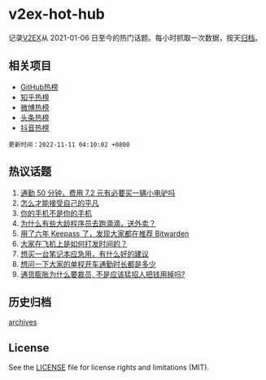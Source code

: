 # v2ex-hot-hub

 记录[V2EX](https://www.v2ex.com/)从 2021-01-06 日至今的热门话题。每小时抓取一次数据，按天[归档](archives)。
 
 ## 相关项目

- [GitHub热榜](https://github.com/lonnyzhang423/github-hot-hub)
- [知乎热榜](https://github.com/lonnyzhang423/zhihu-hot-hub)
- [微博热榜](https://github.com/lonnyzhang423/weibo-hot-hub)
- [头条热榜](https://github.com/lonnyzhang423/toutiao-hot-hub)
- [抖音热榜](https://github.com/lonnyzhang423/douyin-hot-hub)


 `更新时间：2022-11-11 04:10:02 +0800`

## 热议话题

1. [通勤 50 分钟，费用 7.2 元有必要买一辆小电驴吗](https://www.v2ex.com/t/894028)
1. [怎么才能接受自己的平凡](https://www.v2ex.com/t/894016)
1. [你的手机不是你的手机](https://www.v2ex.com/t/894105)
1. [为什么有些大龄程序员去跑滴滴，送外卖？](https://www.v2ex.com/t/894161)
1. [用了六年 Keepass 了，发现大家都在推荐 Bitwarden](https://www.v2ex.com/t/894022)
1. [大家在飞机上是如何打发时间的？](https://www.v2ex.com/t/894050)
1. [想买一台笔记本应急用，有什么好的建议](https://www.v2ex.com/t/894036)
1. [想问一下大家的单程开车通勤时长都是多少](https://www.v2ex.com/t/894152)
1. [通货膨胀为什么要裁员, 不是应该猛招人把钱用掉吗?](https://www.v2ex.com/t/894092)

## 历史归档

[archives](archives)

## License

See the [LICENSE](LICENSE) file for license rights and limitations (MIT).
